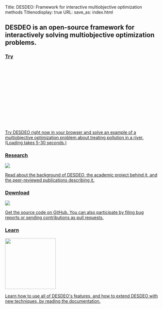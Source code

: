 Title: DESDEO: Framework for interactive multiobjective optimization methods
Titlenodisplay: true
URL:
save_as: index.html

<h2 class="normal sans-serif lh-title mw6 center">
  DESDEO is an open-source framework for interactively solving multiobjective optimization problems.
</h2>

<div class="land-grid">
  <a class="pa3 ma3 bg-near-white pointer dim db normal black no-underline"
     href="https://mybinder.org/v2/gh/industrial-optimization-group/desdeo-vis/4695813?filepath=notebooks%2Fnimbus-river-pollution.ipynb">
    <h3 class="ma0 f3 sans-serif tracked">Try</h3>
    <div style="height: 200px; background-image: url(images/try.svg)" class="mv2 db center contain bg-center"></div>
    <p class="lh-copy serif mb0">
      Try DESDEO right now in your browser and solve an example of a multiobjective optimization problem about treating pollution in a river. (Loading takes 5-30 seconds.)
      </p>
  </a>
  <a class="pa3 ma3 bg-near-white pointer dim db normal black no-underline"
     href="/pages/about-desdeo.html">
    <h3 class="ma0 f3 sans-serif tracked">Research</h3>
    <img class="db w4 center" src="images/science.svg">
    <p class="lh-copy serif mb0">
      Read about the background of DESDEO, the academic project behind it, and the peer-reviewed publications describing it.
    </p>
  </a>
  <a class="pa3 ma3 bg-near-white pointer dim db normal black no-underline"
     href="https://github.com/industrial-optimization-group/DESDEO">
    <h3 class="ma0 f3 sans-serif tracked">Download</h3>
    <img class="db center mv2" src="images/github.svg">
    <p class="lh-copy serif mb0">
      Get the source code on GitHub. You can also participate by filing bug reports or sending contributions as pull requests.
    </p>
  </a>
  <a class="pa3 ma3 bg-near-white pointer dim db normal black no-underline"
     href="https://desdeo.readthedocs.io/">
    <h3 class="ma0 f3 sans-serif tracked">Learn</h3>
    <img class="db center mv2" style="height: 167px;" src="images/readthedocs.svg">
    <p class="lh-copy serif mb0">
      Learn how to use all of DESDEO's features, and how to extend DESDEO with new techniques, by reading the documentation.
    </p>
  </a>
</div>
